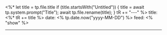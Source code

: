 <%*
  let title = tp.file.title
  if (title.startsWith("Untitled")) {
    title = await tp.system.prompt("Title");
    await tp.file.rename(title);
  } 
  tR += "---"
%>
title: <%* tR += title %>
date: <% tp.date.now("yyyy-MM-DD") %> 
feed: <% "show" %>

---